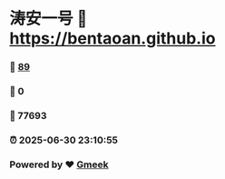 # 涛安一号 :link: https://bentaoan.github.io 
### :page_facing_up: [89](https://bentaoan.github.io/tag.html) 
### :speech_balloon: 0 
### :hibiscus: 77693 
### :alarm_clock: 2025-06-30 23:10:55 
### Powered by :heart: [Gmeek](https://github.com/Meekdai/Gmeek)

